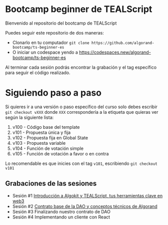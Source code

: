 # Bootcamp beginner de TEALScript

Bienvenido al repositorio del bootcamp de TEALScript

Puedes seguir este repositorio de dos maneras:
- Clonarlo en tu computador `git clone https://github.com/algorand-bootcamp/ts-beginner-es`
- O iniciar un codespace yendo a https://codespaces.new/algorand-bootcamp/ts-beginner-es

Al terminar cada sesión podrás encontrar la grabación y el tag específico para seguir el código realizado.

# Siguiendo paso a paso

Si quieres ir a una versión o paso específico del curso solo debes escribir `git checkout vXXX` donde `XXX` correspondería a la etiqueta que quieras ver según la siguiente lista:

1. v100 - Código base del template
2. v101 - Propuesta única y fija
3. v102 - Propuesta fija en Global State
4. v103 - Propuesta variable
5. v104 - Función de votación simple
6. v105 - Función de votación a favor o en contra

Lo recomendable es que inicies con el tag `v101`, escribiendo `git checkout v101`


## Grabaciones de las sesiones
- Sesión #1 [Introducción a Algokit y TEALScript, tus herramientas clave en web3](https://www.youtube.com/watch?v=PqsSVob5Yno)
- Sesión #2 [Contrato base de la DAO y conceptos técnicos de Algorand](https://youtu.be/_0fBMn7r9GY)
- Sesión #3 Finalizando nuestro contrato de DAO
- Sesión #4 Implementando un cliente con React
